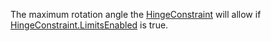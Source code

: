 The maximum rotation angle the [HingeConstraint](https://developer.roblox.com/en-us/api-reference/class/HingeConstraint) will allow if [HingeConstraint.LimitsEnabled](https://developer.roblox.com/en-us/api-reference/property/HingeConstraint/LimitsEnabled) is true.
